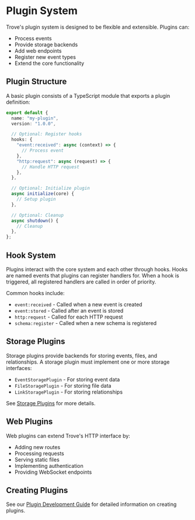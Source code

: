 # Plugin System

Trove's plugin system is designed to be flexible and extensible. Plugins can:

- Process events
- Provide storage backends
- Add web endpoints
- Register new event types
- Extend the core functionality

## Plugin Structure

A basic plugin consists of a TypeScript module that exports a plugin definition:

```ts
export default {
  name: "my-plugin",
  version: "1.0.0",

  // Optional: Register hooks
  hooks: {
    "event:received": async (context) => {
      // Process event
    },
    "http:request": async (request) => {
      // Handle HTTP request
    },
  },

  // Optional: Initialize plugin
  async initialize(core) {
    // Setup plugin
  },

  // Optional: Cleanup
  async shutdown() {
    // Cleanup
  },
};
```

## Hook System

Plugins interact with the core system and each other through hooks. Hooks are
named events that plugins can register handlers for. When a hook is triggered,
all registered handlers are called in order of priority.

Common hooks include:

- `event:received` - Called when a new event is created
- `event:stored` - Called after an event is stored
- `http:request` - Called for each HTTP request
- `schema:register` - Called when a new schema is registered

## Storage Plugins

Storage plugins provide backends for storing events, files, and relationships. A
storage plugin must implement one or more storage interfaces:

- `EventStoragePlugin` - For storing event data
- `FileStoragePlugin` - For storing file data
- `LinkStoragePlugin` - For storing relationships

See [Storage Plugins](./storage-plugins.md) for more details.

## Web Plugins

Web plugins can extend Trove's HTTP interface by:

- Adding new routes
- Processing requests
- Serving static files
- Implementing authentication
- Providing WebSocket endpoints

## Creating Plugins

See our [Plugin Development Guide](./creating-plugins.md) for detailed
information on creating plugins.
